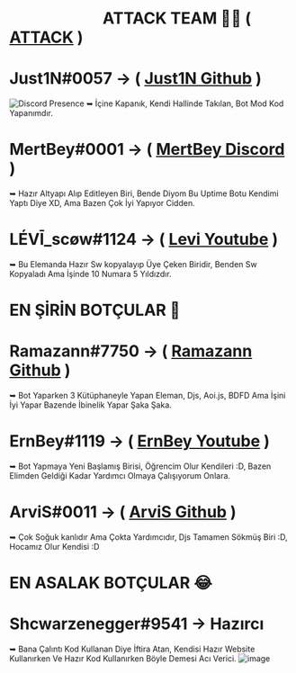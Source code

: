 # ឵ ឵ ឵ ឵ ឵ ឵ ឵ ឵ ឵ ឵ ឵ ឵ ឵ ឵ ឵ ឵ ឵ ឵ ឵ ឵ ឵ ឵ ឵ ឵ ឵ ឵឵឵឵ATTACK TEAM 💪🏻 ( [ATTACK](https://discord.gg/Eu2UeveE2t) ) ឵ ឵ ឵ ឵ ឵ ឵ ឵ ឵ ឵ ឵ ឵ ឵ ឵ ឵ ឵ ឵ ឵ ឵ ឵ ឵ ឵ ឵ ឵ ឵ ឵ ឵឵឵឵

# Just1N#0057 -> ( [Just1N Github](https://github.com/just1nwashere) )
<img src="https://camo.githubusercontent.com/955ff6953a925197420e7bb55a39734af3b479d8ba6d989c72f35797a32f8037/68747470733a2f2f6c616e796172642d70726f66696c652d726561646d652e76657263656c2e6170702f6170692f3834353232333133353131313534343833323f686964654469736372696d3d74727565" alt="Discord Presence" data-canonical-src="https://lanyard-profile-readme.vercel.app/api/845223135111544832?hideDiscrim=true" style="max-width: 100%;">
➥ İçine Kapanık, Kendi Hallinde Takılan, Bot Mod Kod Yapanımdır.


# MertBey#0001 -> ( [MertBey Discord](https://discord.com/users/1137804126877651105) )
➥ Hazır Altyapı Alıp Editleyen Biri, Bende Diyom Bu Uptime Botu Kendimi Yaptı Diye XD, Ama Bazen Çok İyi Yapıyor Cidden.



# LÉVĪ_scøw#1124 -> ( [Levi Youtube](https://www.youtube.com/@Misc_VIDEO73) )
➥ Bu Elemanda Hazır Sw kopyalayıp Üye Çeken Biridir, Benden Sw Kopyaladı Ama İşinde 10 Numara 5 Yıldızdır.


# EN ŞİRİN BOTÇULAR 💖

# Ramazann#7750 -> ( [Ramazann Github](https://github.com/ramazannwashere) )
➥ Bot Yaparken 3 Kütüphaneyle Yapan Eleman, Djs, Aoi.js, BDFD Ama İşini İyi Yapar Bazende İbinelik Yapar Şaka Şaka.


# ErnBey#1119 -> ( [ErnBey Youtube](https://www.youtube.com/@ErnBEY) )
➥ Bot Yapmaya Yeni Başlamış Birisi, Öğrencim Olur Kendileri :D, Bazen Elimden Geldiği Kadar Yardımcı Olmaya Çalışıyorum Onlara.


# ArviS#0011 -> ( [ArviS Github](https://github.com/ArviSlayer) )
➥ Çok Soğuk kanlıdır Ama Çokta Yardımcıdır, Djs Tamamen Sökmüş Biri :D, Hocamız Olur Kendisi :D


# EN ASALAK BOTÇULAR 😂

# Shcwarzenegger#9541 -> Hazırcı
➥ Bana Çalıntı Kod Kullanan Diye İftira Atan, Kendisi Hazır Website Kullanırken Ve Hazır Kod Kullanırken Böyle Demesi Acı Verici.
![image](https://github.com/just1nwashere/Discord-Dev-Birligi/assets/110572436/76fe2a16-056f-4611-bbc4-19ff4bcd98c2)
